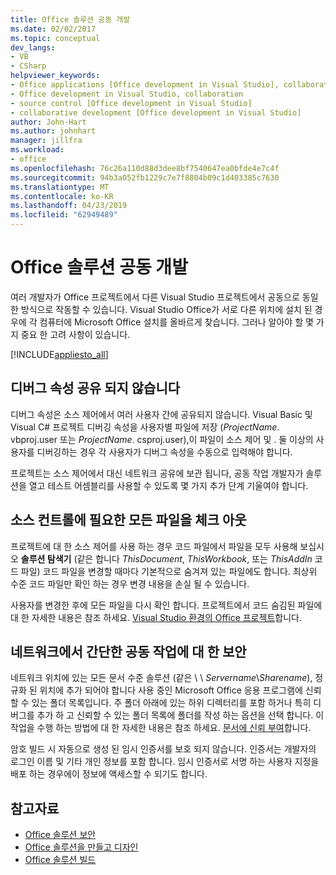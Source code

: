 ```yaml
---
title: Office 솔루션 공동 개발
ms.date: 02/02/2017
ms.topic: conceptual
dev_langs:
- VB
- CSharp
helpviewer_keywords:
- Office applications [Office development in Visual Studio], collaborative development
- Office development in Visual Studio, collaboration
- source control [Office development in Visual Studio]
- collaborative development [Office development in Visual Studio]
author: John-Hart
ms.author: johnhart
manager: jillfra
ms.workload:
- office
ms.openlocfilehash: 76c26a110d88d3dee8bf7540647ea0bfde4e7c4f
ms.sourcegitcommit: 94b3a052fb1229c7e7f8804b09c1d403385c7630
ms.translationtype: MT
ms.contentlocale: ko-KR
ms.lasthandoff: 04/23/2019
ms.locfileid: "62949489"
---
```

# <a name="collaborative-development-of-office-solutions"></a>Office 솔루션 공동 개발
  여러 개발자가 Office 프로젝트에서 다른 Visual Studio 프로젝트에서 공동으로 동일한 방식으로 작동할 수 있습니다. Visual Studio Office가 서로 다른 위치에 설치 된 경우에 각 컴퓨터에 Microsoft Office 설치를 올바르게 찾습니다. 그러나 알아야 할 몇 가지 중요 한 고려 사항이 있습니다.

 [!INCLUDE[appliesto_all](../vsto/includes/appliesto-all-md.md)]

## <a name="debug-properties-are-not-shared"></a>디버그 속성 공유 되지 않습니다
 디버그 속성은 소스 제어에서 여러 사용자 간에 공유되지 않습니다. Visual Basic 및 Visual C# 프로젝트 디버깅 속성을 사용자별 파일에 저장 (*ProjectName*. vbproj.user 또는 *ProjectName*. csproj.user),이 파일이 소스 제어 및 . 둘 이상의 사용자를 디버깅하는 경우 각 사용자가 디버그 속성을 수동으로 입력해야 합니다.

 프로젝트는 소스 제어에서 대신 네트워크 공유에 보관 됩니다, 공동 작업 개발자가 솔루션을 열고 테스트 어셈블리를 사용할 수 있도록 몇 가지 추가 단계 기울여야 합니다.

## <a name="source-control-requires-checking-out-all-files"></a>소스 컨트롤에 필요한 모든 파일을 체크 아웃
 프로젝트에 대 한 소스 제어를 사용 하는 경우 코드 파일에서 파일을 모두 사용해 보십시오 **솔루션 탐색기** (같은 합니다 *ThisDocument*, *ThisWorkbook*, 또는 *ThisAddIn* 코드 파일) 코드 파일을 변경할 때마다 기본적으로 숨겨져 있는 파일에도 합니다. 최상위 수준 코드 파일만 확인 하는 경우 변경 내용을 손실 될 수 있습니다.

 사용자를 변경한 후에 모든 파일을 다시 확인 합니다. 프로젝트에서 코드 숨김된 파일에 대 한 자세한 내용은 참조 하세요. [Visual Studio 환경의 Office 프로젝트](../vsto/office-projects-in-the-visual-studio-environment.md)합니다.

## <a name="security-for-informal-collaboration-on-a-network"></a>네트워크에서 간단한 공동 작업에 대 한 보안
 네트워크 위치에 있는 모든 문서 수준 솔루션 (같은 \\ \\ *Servername*\\*Sharename*), 정규화 된 위치에 추가 되어야 합니다 사용 중인 Microsoft Office 응용 프로그램에 신뢰할 수 있는 폴더 목록입니다. 주 폴더 아래에 있는 하위 디렉터리를 포함 하거나 특히 디버그를 추가 하 고 신뢰할 수 있는 폴더 목록에 폴더를 작성 하는 옵션을 선택 합니다. 이 작업을 수행 하는 방법에 대 한 자세한 내용은 참조 하세요. [문서에 신뢰 부여](../vsto/granting-trust-to-documents.md)합니다.

 암호 빌드 시 자동으로 생성 된 임시 인증서를 보호 되지 않습니다. 인증서는 개발자의 로그인 이름 및 기타 개인 정보를 포함 합니다. 임시 인증서로 서명 하는 사용자 지정을 배포 하는 경우에이 정보에 액세스할 수 되기도 합니다.

## <a name="see-also"></a>참고자료
- [Office 솔루션 보안](../vsto/securing-office-solutions.md)
- [Office 솔루션을 만들고 디자인](../vsto/designing-and-creating-office-solutions.md)
- [Office 솔루션 빌드](../vsto/building-office-solutions.md)
